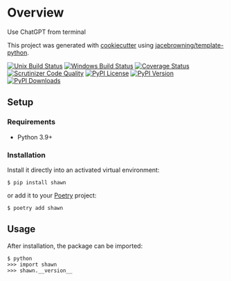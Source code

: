 # Overview

Use ChatGPT from terminal

This project was generated with [cookiecutter](https://github.com/audreyr/cookiecutter) using [jacebrowning/template-python](https://github.com/jacebrowning/template-python).

[![Unix Build Status](https://img.shields.io/github/actions/workflow/status/WilliamBonvini/shawn/main.yml?branch=main&label=linux)](https://github.com/WilliamBonvini/shawn/actions)
[![Windows Build Status](https://img.shields.io/appveyor/ci/WilliamBonvini/shawn.svg?label=windows)](https://ci.appveyor.com/project/WilliamBonvini/shawn)
[![Coverage Status](https://img.shields.io/codecov/c/gh/WilliamBonvini/shawn)](https://codecov.io/gh/WilliamBonvini/shawn)
[![Scrutinizer Code Quality](https://img.shields.io/scrutinizer/g/WilliamBonvini/shawn.svg)](https://scrutinizer-ci.com/g/WilliamBonvini/shawn)
[![PyPI License](https://img.shields.io/pypi/l/shawn.svg)](https://pypi.org/project/shawn)
[![PyPI Version](https://img.shields.io/pypi/v/shawn.svg)](https://pypi.org/project/shawn)
[![PyPI Downloads](https://img.shields.io/pypi/dm/shawn.svg?color=orange)](https://pypistats.org/packages/shawn)

## Setup

### Requirements

* Python 3.9+

### Installation

Install it directly into an activated virtual environment:

```text
$ pip install shawn
```

or add it to your [Poetry](https://poetry.eustace.io/) project:

```text
$ poetry add shawn
```

## Usage

After installation, the package can be imported:

```text
$ python
>>> import shawn
>>> shawn.__version__
```
